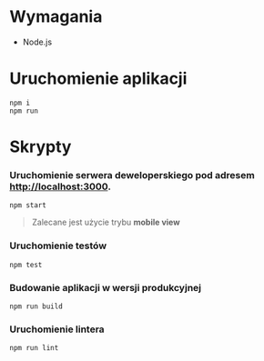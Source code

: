 # Wymagania
- Node.js

# Uruchomienie aplikacji

    npm i
    npm run

# Skrypty

 ### Uruchomienie serwera deweloperskiego pod adresem [http://localhost:3000](http://localhost:3000).

    npm start
>Zalecane jest użycie trybu **mobile view**

### Uruchomienie testów

    npm test

### Budowanie aplikacji w wersji produkcyjnej

    npm run build

### Uruchomienie lintera

    npm run lint
